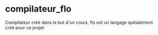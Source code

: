 # compilateur_flo
Compilateur créé dans le but d'un cours, flo est un langage spéialement créé pour ce projet
